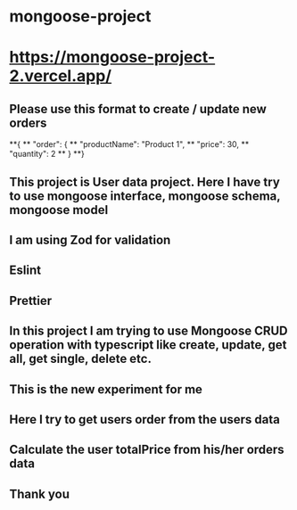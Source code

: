 # mongoose-project
# https://mongoose-project-2.vercel.app/
## Please use this format to create / update new orders
**{
**    "order": {
**        "productName": "Product 1",
**        "price": 30,
**        "quantity": 2
**    }
**}
## This project is User data project. Here I have try to use mongoose interface, mongoose schema, mongoose model
## I am using Zod for validation
## Eslint
## Prettier
## In this project I am trying to use Mongoose CRUD operation with typescript like create, update, get all, get single, delete etc.
## This is the new experiment for me
## Here I try to get users order from the users data
## Calculate the user totalPrice from his/her orders data
## Thank you
